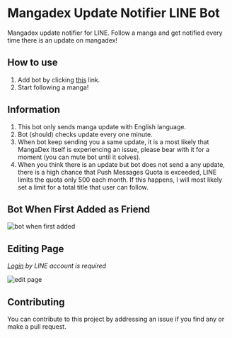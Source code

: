 # Mangadex Update Notifier LINE Bot

Mangadex update notifier for LINE.
Follow a manga and get notified every time there is an update on mangadex!

## How to use
1. Add bot by clicking [this](https://line.me/R/ti/p/@228kmsfw) link.
2. Start following a manga!

## Information
1. This bot only sends manga update with English language.
2. Bot (should) checks update every one minute.
3. When bot keep sending you a same update, it is a most likely that MangaDex itself is experiencing an issue, please bear with it for a moment (you can mute bot until it solves).
4. When you think there is an update but bot does not send a any update, there is a high chance that Push Messages Quota is exceeded, LINE limits the quota only 500 each month. If this happens, I will most likely set a limit for a total title that user can follow.
<!--
5. To prevent problem that mentioned in no. 4, for a time being, I set a a total registered user limit (total:15) so that I can see how many quota that will be spent each month and I can adjust the manga following limit or total registered user limit for later.
-->

## Bot When First Added as Friend
![bot when first added](https://i.ibb.co/hD1mdRK/962583.jpg)

## Editing Page
*[Login](https://dex-line.glitch.me/dex) by LINE account is required*

![edit page](https://i.ibb.co/5F2QZTd/962584.jpg)

## Contributing

You can contribute to this project by addressing an issue if you find any or make a pull request.
